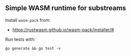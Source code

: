Simple WASM runtime for substreams
----------------------------------

Install `wasm-pack` from:

* https://rustwasm.github.io/wasm-pack/installer/#


Run tests with:

```
go generate && go test -v
```

